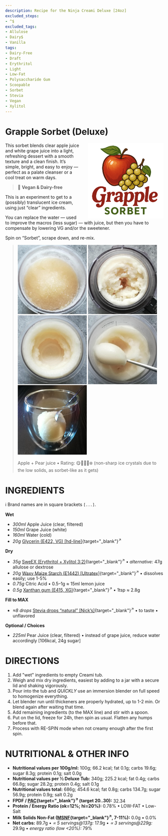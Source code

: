```yaml
---
description: Recipe for the Ninja Creami Deluxe [24oz]
excluded_steps:
- ^$
excluded_tags:
- Allulose
- Dairy$
- Vanilla
tags:
- Dairy-Free
- Draft
- Erythritol
- Light
- Low-Fat
- Polysaccharide Gum
- Scoopable
- Sorbet
- Stevia
- Vegan
- Xylitol
---
```

# Grapple Sorbet (Deluxe)
<img style="float: right; margin-left: 1.5em;" width=240 alt="Logo" src="logo-Grapple_Sorbet.png" />

This sorbet blends clear apple juice and white grape juice into a light, refreshing dessert with a smooth texture and a clean finish.
It’s simple, bright, and easy to enjoy — perfect as a palate cleanser or a cool treat on warm days.

> 🌿 **Vegan & Dairy-free**

This is an experiment to get to a (possibly) translucent
ice cream, using just “clear” ingredients.

You can replace the water — used to improve the macros (less sugar) — with juice,
but then you have to compensate by lowering VG and/or the sweetener.

Spin on “Sorbet”, scrape down, and re-mix.

> <img width=220 alt="Frozen" src="Appear_2025-09-08_1.jpg" class="zoomable" />
> <img width=220 alt="After Sorbet" src="Appear_2025-09-08_2.jpg" class="zoomable" />
> <img width=220 alt="After Respin" src="Appear_2025-09-08_3.jpg" class="zoomable" />
> <img width=220 alt="Scooped" src="Appear_2025-09-08_4.jpg" class="zoomable" />
> <img width=220 alt="Served" src="Appear_2025-09-08_5.jpg" class="zoomable" />
>
> Apple + Pear juice • Rating: 😋🍎🍏🍐❄️ (non-sharp ice crystals due to the low solids, as sorbet-like as it gets)

# INGREDIENTS

ℹ️ Brand names are in square brackets `[...]`.

**Wet**

  - _300ml_ Apple Juice (clear, filtered)
  - _150ml_ Grape Juice (white)
  - _160ml_ Water (cold)
  - _20g_ [Glycerin (E422, VG) \[hd-line\]](/ice-creamery/info/ingredients/#vegetable-glycerin-glycerol-vg-e422){target="_blank"}<sup>↗</sup>

**Dry**

  - _35g_ [SweEX (Erythritol + Xylitol 3:2)](/ice-creamery/info/ingredients/#sweex-erythritol-xylitol-blend){target="_blank"}<sup>↗</sup> • *alternative:* 47g allulose or dextrose
  - _20g_ [Waxy Maize Starch (E1442) \[Ultratex\]](/ice-creamery/info/ingredients/#waxy-maize-starch-e1442){target="_blank"}<sup>↗</sup> • dissolves easily; use 1-5%
  - _0.75g_ Citric Acid • 0.5–1g ≈ 15ml lemon juice
  - _0.5g_ [Xanthan gum (E415, XG)](/ice-creamery/info/ingredients/#xanthan-gum-xg-e415){target="_blank"}<sup>↗</sup> • 1tsp ≈ 2.8g

**Fill to MAX**

  - _≈8 drops_ [Stevia drops “natural” \[Nick’s\]](/ice-creamery/info/ingredients/#stevia-e960){target="_blank"}<sup>↗</sup> • to taste • unflavored

**Optional / Choices**

  - _225ml_ Pear Juice (clear, filtered) • instead of grape juice, reduce water accordingly [106kcal, 24g sugar]

# DIRECTIONS

 1. Add "wet" ingredients to empty Creami tub.
 1. Weigh and mix dry ingredients, easiest by adding to a jar with a secure lid and shaking vigorously.
 1. Pour into the tub and *QUICKLY* use an immersion blender on full speed to homogenize everything.
 1. Let blender run until thickeners are properly hydrated, up to 1-2 min. Or blend again after waiting that time.
 1. Add remaining ingredients (to the MAX line) and stir with a spoon.
 1. Put on the lid, freeze for 24h, then spin as usual. Flatten any humps before that.
 1. Process with RE-SPIN mode when not creamy enough after the first spin.

# NUTRITIONAL & OTHER INFO

- **Nutritional values per 100g/ml:** 100g; 66.2 kcal; fat 0.1g; carbs 19.6g; sugar 8.3g; protein 0.1g; salt 0.0g
- **Nutritional values per ½ Deluxe Tub:** 340g; 225.2 kcal; fat 0.4g; carbs 66.8g; sugar 28.2g; protein 0.4g; salt 0.1g
- **Nutritional values total:** 686g; 454.6 kcal; fat 0.8g; carbs 134.7g; sugar 56.9g; protein 0.9g; salt 0.2g
- **FPDF / [PAC](/ice-creamery/info/glossary/#potere-anti-congelante-pac){target="_blank"}<sup>↗</sup> (target 20..30):** 32.34
- **Protein / Energy Ratio (ok=12%; hi=20%):** 0.78% • LOW-FAT • Low-Salt
- **Milk Solids Non-Fat ([MSNF](/ice-creamery/info/glossary/#milk-solids-not-fat-msnf){target="_blank"}<sup>↗</sup>, 7-11%):** 0.0g • 0.0%
- **Net carbs:** 89.7g • *∝ 5 servings@137g:* 17.9g • *∝ 3 servings@229g:* 29.9g • *energy ratio (low <20%):* 79%
